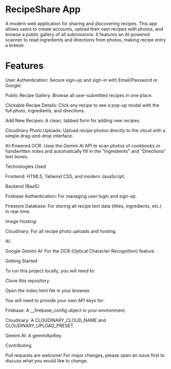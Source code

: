 # RecipeShare App

A modern web application for sharing and discovering recipes. This app allows users to create accounts, upload their own recipes with photos, and browse a public gallery of all submissions. It features an AI-powered scanner to read ingredients and directions from photos, making recipe entry a breeze.

# Features

User Authentication: Secure sign-up and sign-in with Email/Password or Google.

Public Recipe Gallery: Browse all user-submitted recipes in one place.

Clickable Recipe Details: Click any recipe to see a pop-up modal with the full photo, ingredients, and directions.

Add New Recipes: A clean, tabbed form for adding new recipes.

Cloudinary Photo Uploads: Upload recipe photos directly to the cloud with a simple drag-and-drop interface.

AI-Powered OCR: Uses the Gemini AI API to scan photos of cookbooks or handwritten notes and automatically fill in the "Ingredients" and "Directions" text boxes.

Technologies Used

Frontend: HTML5, Tailwind CSS, and modern JavaScript.

Backend (BaaS):

Firebase Authentication: For managing user login and sign-up.

Firestore Database: For storing all recipe text data (titles, ingredients, etc.) in real-time.

Image Hosting:

Cloudinary: For all recipe photo uploads and hosting.

AI:

Google Gemini AI: For the OCR (Optical Character Recognition) feature.

Getting Started

To run this project locally, you will need to:

Clone this repository.

Open the index.html file in your browser.

You will need to provide your own API keys for:

Firebase: A __firebase_config object in your environment.

Cloudinary: A CLOUDINARY_CLOUD_NAME and CLOUDINARY_UPLOAD_PRESET.

Gemini AI: A geminiApiKey.

Contributing

Pull requests are welcome! For major changes, please open an issue first to discuss what you would like to change.
